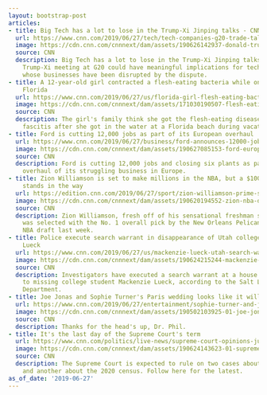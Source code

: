 ```yaml
---
layout: bootstrap-post
articles:
- title: Big Tech has a lot to lose in the Trump-Xi Jinping talks - CNN
  url: https://www.cnn.com/2019/06/27/tech/tech-companies-g20-trade-talks/index.html
  image: https://cdn.cnn.com/cnnnext/dam/assets/190626142937-donald-trump-xi-jinping-file-super-tease.jpg
  source: CNN
  description: Big Tech has a lot to lose in the Trump-Xi Jinping talks CNN The planned
    Trump-Xi meeting at G20 could have meaningful implications for tech companies,
    whose businesses have been disrupted by the dispute.
- title: A 12-year-old girl contracted a flesh-eating bacteria while on vacation in
    Florida
  url: https://www.cnn.com/2019/06/27/us/florida-girl-flesh-eating-bacteria-trnd/index.html
  image: https://cdn.cnn.com/cnnnext/dam/assets/171030190507-flesh-eating-bacteria-2-super-tease.jpg
  source: CNN
  description: The girl's family think she got the flesh-eating disease necrotizing
    fascitis after she got in the water at a Florida beach during vacation.
- title: Ford is cutting 12,000 jobs as part of its European overhaul
  url: https://www.cnn.com/2019/06/27/business/ford-announces-12000-job-cuts/index.html
  image: https://cdn.cnn.com/cnnnext/dam/assets/190627085153-ford-europe-germany-assembly-plant-restricted-super-tease.jpg
  source: CNN
  description: Ford is cutting 12,000 jobs and closing six plants as part of a major
    overhaul of its struggling business in Europe.
- title: Zion Williamson is set to make millions in the NBA, but a $100 million lawsuit
    stands in the way
  url: https://edition.cnn.com/2019/06/27/sport/zion-williamson-prime-sports-lawsuit-trnd/index.html
  image: https://cdn.cnn.com/cnnnext/dam/assets/190620194552-zion-nba-draft-super-tease.jpg
  source: CNN
  description: Zion Williamson, fresh off of his sensational freshman season at Duke,
    was selected with the No. 1 overall pick by the New Orleans Pelicans in the 2019
    NBA draft last week.
- title: Police execute search warrant in disappearance of Utah college student Mackenzie
    Lueck
  url: https://www.cnn.com/2019/06/27/us/mackenzie-lueck-utah-search-warrant-trnd/index.html
  image: https://cdn.cnn.com/cnnnext/dam/assets/190624215244-mackenzie-lueck-super-tease.jpg
  source: CNN
  description: Investigators have executed a search warrant at a house in connection
    to missing college student Mackenzie Lueck, according to the Salt Lake City Police
    Department.
- title: Joe Jonas and Sophie Turner's Paris wedding looks like it will be luxe
  url: https://www.cnn.com/2019/06/27/entertainment/sophie-turner-and-joe-jonas-wedding/index.html
  image: https://cdn.cnn.com/cnnnext/dam/assets/190502103925-01-joe-jonas-sophie-turner-file-super-tease.jpg
  source: CNN
  description: Thanks for the head's up, Dr. Phil.
- title: It's the last day of the Supreme Court's term
  url: https://www.cnn.com/politics/live-news/supreme-court-opinions-june-27-2019/index.html
  image: https://cdn.cnn.com/cnnnext/dam/assets/190624143623-01-supreme-court-super-tease.jpg
  source: CNN
  description: The Supreme Court is expected to rule on two cases about partisan gerrymanders
    and another about the 2020 census. Follow here for the latest.
as_of_date: '2019-06-27'
---
```


